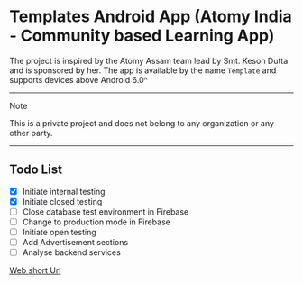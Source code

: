 # Templates Android App (Atomy India - Community based Learning App)

The project is inspired by the Atomy Assam team lead by Smt. Keson Dutta and is sponsored by her.
The app is available by the name `Template` and supports devices above Android 6.0^

---

> [!Note]
> This is a private project and does not belong to any organization or any other party.

---

## Todo List

- [x] Initiate internal testing
- [x] Initiate closed testing
- [ ] Close database test environment in Firebase
- [ ] Change to production mode in Firebase
- [ ] Initiate open testing
- [ ] Add Advertisement sections
- [ ] Analyse backend services

[Web short Url](https://bit.ly/atomy_templates)
